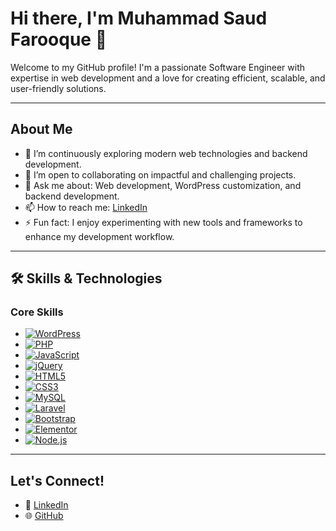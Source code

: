 # Hi there, I'm Muhammad Saud Farooque 👋

Welcome to my GitHub profile! I'm a passionate Software Engineer with expertise in web development and a love for creating efficient, scalable, and user-friendly solutions.

---

## About Me

- 🌱 I’m continuously exploring modern web technologies and backend development.
- 👯 I’m open to collaborating on impactful and challenging projects.
- 💬 Ask me about: Web development, WordPress customization, and backend development.
- 📫 How to reach me: [LinkedIn](https://www.linkedin.com/in/muhammadsaudfarooque/)
- ⚡ Fun fact: I enjoy experimenting with new tools and frameworks to enhance my development workflow.

---

## 🛠 Skills & Technologies

### Core Skills

- [![WordPress](https://img.shields.io/badge/WordPress-21759B?style=flat-square&logo=wordpress&logoColor=white)](https://wordpress.org/)
- [![PHP](https://img.shields.io/badge/PHP-777BB4?style=flat-square&logo=php&logoColor=white)](https://www.php.net/)
- [![JavaScript](https://img.shields.io/badge/JavaScript-F7DF1E?style=flat-square&logo=javascript&logoColor=black)](https://developer.mozilla.org/en-US/docs/Web/JavaScript)
- [![jQuery](https://img.shields.io/badge/jQuery-0769AD?style=flat-square&logo=jquery&logoColor=white)](https://jquery.com/)
- [![HTML5](https://img.shields.io/badge/HTML5-E34F26?style=flat-square&logo=html5&logoColor=white)](https://developer.mozilla.org/en-US/docs/Web/HTML)
- [![CSS3](https://img.shields.io/badge/CSS3-1572B6?style=flat-square&logo=css3&logoColor=white)](https://developer.mozilla.org/en-US/docs/Web/CSS)
- [![MySQL](https://img.shields.io/badge/MySQL-4479A1?style=flat-square&logo=mysql&logoColor=white)](https://www.mysql.com/)
- [![Laravel](https://img.shields.io/badge/Laravel-FF2D20?style=flat-square&logo=laravel&logoColor=white)](https://laravel.com/)
- [![Bootstrap](https://img.shields.io/badge/Bootstrap-7952B3?style=flat-square&logo=bootstrap&logoColor=white)](https://getbootstrap.com/)
- [![Elementor](https://img.shields.io/badge/Elementor-92003B?style=flat-square&logo=elementor&logoColor=white)](https://elementor.com/)
- [![Node.js](https://img.shields.io/badge/Node.js-339933?style=flat-square&logo=node.js&logoColor=white)](https://nodejs.org/)

---

## Let's Connect!

- 💼 [LinkedIn](https://www.linkedin.com/in/muhammadsaudfarooque/)
- 🌐 [GitHub](https://github.com/MuhammadSaudFarooq)
